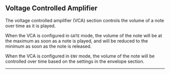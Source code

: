 <article>

## Voltage Controlled Amplifier

The voltage controlled amplifier (VCA) section controls the volume of a note over time as it is played.

When the VCA is configured in `GATE` mode, the volume of the note will be at the maximum as soon as a note is played, and will be reduced to the minimum as soon as the note is released.

When the VCA is configured in `ENV` mode, the volume of the note will be controlled over time based on the settings in the envelope section.

</article>

---
